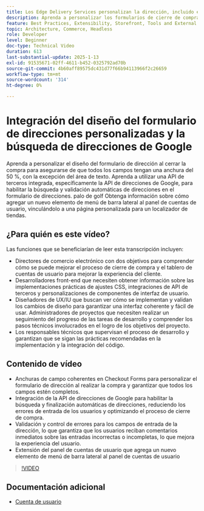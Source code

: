 ```yaml
---
title: Los Edge Delivery Services personalizan la dirección, incluido el completado automático
description: Aprenda a personalizar los formularios de cierre de compra de comercio electrónico e integrar Búsqueda de direcciones de Google para mejorar la experiencia del usuario y reducir los errores de entrada.
feature: Best Practices, Extensibility, Storefront, Tools and External Services
topic: Architecture, Commerce, Headless
role: Developer
level: Beginner
doc-type: Technical Video
duration: 613
last-substantial-update: 2025-1-13
exl-id: 91535671-02ff-4611-b452-0325792ad70b
source-git-commit: 4b60aff89575dc431d77f66b94113966f2c26659
workflow-type: tm+mt
source-wordcount: '314'
ht-degree: 0%

---
```


# Integración del diseño del formulario de direcciones personalizadas y la búsqueda de direcciones de Google

Aprenda a personalizar el diseño del formulario de dirección al cerrar la compra para asegurarse de que todos los campos tengan una anchura del 50 %, con la excepción del área de texto. Aprenda a utilizar una API de terceros integrada, específicamente la API de direcciones de Google, para habilitar la búsqueda y validación automáticas de direcciones en el formulario de direcciones. palo de golf Obtenga información sobre cómo agregar un nuevo elemento de menú de barra lateral al panel de cuentas de usuario, vinculándolo a una página personalizada para un localizador de tiendas.

## ¿Para quién es este vídeo?

Las funciones que se beneficiarían de leer esta transcripción incluyen:

* Directores de comercio electrónico con dos objetivos para comprender cómo se puede mejorar el proceso de cierre de compra y el tablero de cuentas de usuario para mejorar la experiencia del cliente.
* Desarrolladores front-end que necesiten obtener información sobre las implementaciones prácticas de ajustes CSS, integraciones de API de terceros y personalizaciones de componentes de interfaz de usuario.
* Diseñadores de UX/IU que buscan ver cómo se implementan y validan los cambios de diseño para garantizar una interfaz coherente y fácil de usar.
Administradores de proyectos que necesiten realizar un seguimiento del progreso de las tareas de desarrollo y comprender los pasos técnicos involucrados en el logro de los objetivos del proyecto.
* Los responsables técnicos que supervisan el proceso de desarrollo y garantizan que se sigan las prácticas recomendadas en la implementación y la integración del código.


## Contenido de vídeo

* Anchuras de campo coherentes en Checkout Forms para personalizar el formulario de dirección al realizar la compra y garantizar que todos los campos estén completos.
* Integración de la API de direcciones de Google para habilitar la búsqueda y finalización automáticas de direcciones, reduciendo los errores de entrada de los usuarios y optimizando el proceso de cierre de compra.
* Validación y control de errores para los campos de entrada de la dirección, lo que garantiza que los usuarios reciban comentarios inmediatos sobre las entradas incorrectas o incompletas, lo que mejora la experiencia del usuario.
* Extensión del panel de cuentas de usuario que agrega un nuevo elemento de menú de barra lateral al panel de cuentas de usuario

>[!VIDEO](https://video.tv.adobe.com/v/3442787?learn=on)

## Documentación adicional

* [Cuenta de usuario](https://experienceleague.adobe.com/developer/commerce/storefront/dropins/user-account/tutorials/)

